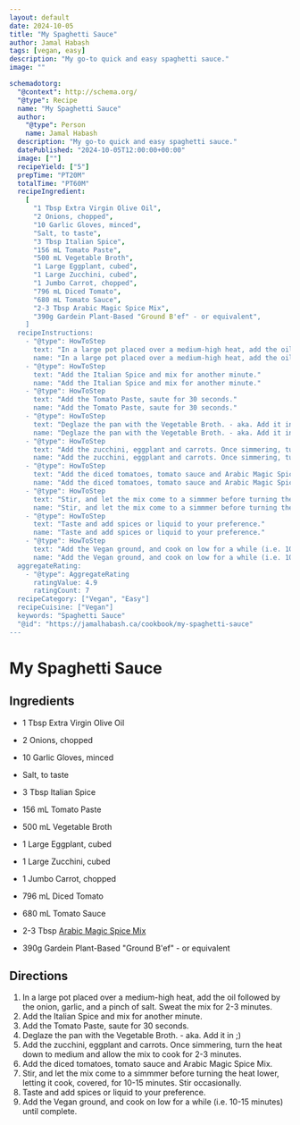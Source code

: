 ```yaml
---
layout: default
date: 2024-10-05
title: "My Spaghetti Sauce"
author: Jamal Habash
tags: [vegan, easy]
description: "My go-to quick and easy spaghetti sauce."
image: ""

schemadotorg:
  "@context": http://schema.org/
  "@type": Recipe
  name: "My Spaghetti Sauce"
  author:
    "@type": Person
    name: Jamal Habash
  description: "My go-to quick and easy spaghetti sauce."
  datePublished: "2024-10-05T12:00:00+00:00"
  image: [""]
  recipeYield: ["5"]
  prepTime: "PT20M"
  totalTime: "PT60M"
  recipeIngredient:
    [
      "1 Tbsp Extra Virgin Olive Oil",
      "2 Onions, chopped",
      "10 Garlic Gloves, minced",
      "Salt, to taste",
      "3 Tbsp Italian Spice",
      "156 mL Tomato Paste",
      "500 mL Vegetable Broth",
      "1 Large Eggplant, cubed",
      "1 Large Zucchini, cubed",
      "1 Jumbo Carrot, chopped",
      "796 mL Diced Tomato",
      "680 mL Tomato Sauce",
      "2-3 Tbsp Arabic Magic Spice Mix",
      "390g Gardein Plant-Based "Ground B'ef" - or equivalent",
    ]
  recipeInstructions:
    - "@type": HowToStep
      text: "In a large pot placed over a medium-high heat, add the oil followed by the onion, garlic, and a pinch of salt. Sweat the mix for 2-3 minutes."
      name: "In a large pot placed over a medium-high heat, add the oil followed by the onion, garlic, and a pinch of salt. Sweat the mix for 2-3 minutes."
    - "@type": HowToStep
      text: "Add the Italian Spice and mix for another minute."
      name: "Add the Italian Spice and mix for another minute."
    - "@type": HowToStep
      text: "Add the Tomato Paste, saute for 30 seconds."
      name: "Add the Tomato Paste, saute for 30 seconds."
    - "@type": HowToStep
      text: "Deglaze the pan with the Vegetable Broth. - aka. Add it in ;)"
      name: "Deglaze the pan with the Vegetable Broth. - aka. Add it in ;)"
    - "@type": HowToStep
      text: "Add the zucchini, eggplant and carrots. Once simmering, turn the heat down to medium and allow the mix to cook for 2-3 minutes."
      name: "Add the zucchini, eggplant and carrots. Once simmering, turn the heat down to medium and allow the mix to cook for 2-3 minutes."
    - "@type": HowToStep
      text: "Add the diced tomatoes, tomato sauce and Arabic Magic Spice Mix."
      name: "Add the diced tomatoes, tomato sauce and Arabic Magic Spice Mix."
    - "@type": HowToStep
      text: "Stir, and let the mix come to a simmmer before turning the heat lower, letting it cook, covered, for 10-15 minutes. Stir occasionally."
      name: "Stir, and let the mix come to a simmmer before turning the heat lower, letting it cook, covered, for 10-15 minutes. Stir occasionally."
    - "@type": HowToStep
      text: "Taste and add spices or liquid to your preference."
      name: "Taste and add spices or liquid to your preference."
    - "@type": HowToStep
      text: "Add the Vegan ground, and cook on low for a while (i.e. 10-15 minutes) until complete."
      name: "Add the Vegan ground, and cook on low for a while (i.e. 10-15 minutes) until complete."
  aggregateRating:
    - "@type": AggregateRating
      ratingValue: 4.9
      ratingCount: 7
  recipeCategory: ["Vegan", "Easy"]
  recipeCuisine: ["Vegan"]
  keywords: "Spaghetti Sauce"
  "@id": "https://jamalhabash.ca/cookbook/my-spaghetti-sauce"
---
```


# My Spaghetti Sauce

## Ingredients

- 1 Tbsp Extra Virgin Olive Oil
- 2 Onions, chopped
- 10 Garlic Gloves, minced
- Salt, to taste

- 3 Tbsp Italian Spice

- 156 mL Tomato Paste
- 500 mL Vegetable Broth

- 1 Large Eggplant, cubed
- 1 Large Zucchini, cubed
- 1 Jumbo Carrot, chopped

- 796 mL Diced Tomato
- 680 mL Tomato Sauce
- 2-3 Tbsp [Arabic Magic Spice Mix](https://jamalhabash.ca/cookbook/arabic-magic-spice-mix)

- 390g Gardein Plant-Based "Ground B'ef" - or equivalent

## Directions

1. In a large pot placed over a medium-high heat, add the oil followed by the onion, garlic, and a pinch of salt. Sweat the mix for 2-3 minutes.
2. Add the Italian Spice and mix for another minute.
3. Add the Tomato Paste, saute for 30 seconds.
4. Deglaze the pan with the Vegetable Broth. - aka. Add it in ;)
5. Add the zucchini, eggplant and carrots. Once simmering, turn the heat down to medium and allow the mix to cook for 2-3 minutes.
6. Add the diced tomatoes, tomato sauce and Arabic Magic Spice Mix.
7. Stir, and let the mix come to a simmmer before turning the heat lower, letting it cook, covered, for 10-15 minutes. Stir occasionally.
8. Taste and add spices or liquid to your preference.
9. Add the Vegan ground, and cook on low for a while (i.e. 10-15 minutes) until complete.
